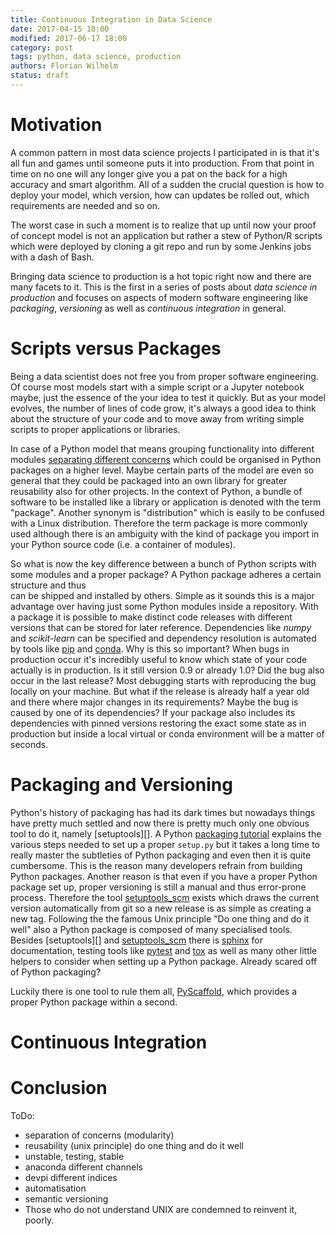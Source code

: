 ```yaml
---
title: Continuous Integration in Data Science
date: 2017-04-15 18:00
modified: 2017-06-17 18:00
category: post
tags: python, data science, production
authors: Florian Wilhelm
status: draft
---
```


# Motivation

A common pattern in most data science projects I participated in is that it's all 
fun and games until someone puts it into production. From that point in time on
no one will any longer give you a pat on the back for a high accuracy and smart
algorithm. All of a sudden the crucial question is how to deploy your model,
which version, how can updates be rolled out, which requirements are needed and so on.

The worst case in such a moment is to realize that up until now your proof of concept
model is not an application but rather a stew of Python/R scripts which were deployed 
by cloning a git repo and run by some Jenkins jobs with a dash of Bash.

Bringing data science to production is a hot topic right now and there are many facets 
to it. This is the first in a series of posts about *data science in production* and
focuses on aspects of modern software engineering like *packaging*, *versioning* as
well as *continuous integration* in general.

# Scripts versus Packages

Being a data scientist does not free you from proper software engineering. Of course
most models start with a simple script or a Jupyter notebook maybe, just the essence
of the your idea to test it quickly. But as your model evolves, the number of lines
of code grow, it's always a good idea to think about the structure of your code and to
move away from writing simple scripts to proper applications or libraries. 

In case of a Python model that means grouping functionality into different modules 
[separating different concerns][] which could be organised in Python packages on a higher
level. Maybe certain parts of the model are even so general that they could be packaged 
into an own library for greater reusability also for other projects. In the context
of Python, a bundle of software to be installed like a library or application is denoted 
with the term "package". Another synonym is "distribution" which is easily to be confused with
a Linux distribution. Therefore the term package is more commonly used although there is an
ambiguity with the kind of package you import in your Python source code (i.e. a container of modules).
 
So what is now the key difference between a bunch of Python scripts with some modules 
and a proper package? A Python package adheres a certain structure and thus  
can be shipped and installed by others. Simple as it sounds this is a major
advantage over having just some Python modules inside a repository. With a package it is possible
to make distinct code releases with different versions that can be stored for later reference. 
Dependencies like *numpy* and *scikit-learn* can be specified and dependency resolution is automated
by tools like [pip][] and [conda][]. Why is this so important? When bugs in production occur 
it's incredibly useful to know which state of your code actually is in production. Is it still
version 0.9 or already 1.0? Did the bug also occur in the last release? Most debugging starts
with reproducing the bug locally on your machine. But what if the release is already half a 
year old and there where major changes in its requirements? Maybe the bug is caused by one of
its dependencies? If your package also includes its dependencies with pinned versions 
restoring the exact some state as in production but inside a local virtual or conda environment 
will be a matter of seconds.


# Packaging and Versioning

Python's history of packaging has had its dark times but nowadays things have pretty much settled 
and now there is pretty much only one obvious tool to do it, namely [setuptools][]. 
A Python [packaging tutorial][] explains the various steps needed to set up a proper ``setup.py``
but it takes a long time to really master the subtleties of Python packaging and even then it
is quite cumbersome. This is the reason many developers refrain from building Python packages.
Another reason is that even if you have a proper Python package set up, proper versioning is
still a manual and thus error-prone process. Therefore the tool [setuptools_scm][] exists which
draws the current version automatically from git so a new release is as simple as creating a new tag.
Following the the famous Unix principle "Do one thing and do it well" also a Python package is
composed of many specialised tools. Besides [setuptools][] and [setuptools_scm][] there 
is [sphinx][] for documentation, testing tools like [pytest][] and [tox][] as well as many other
little helpers to consider when setting up a Python package. Already scared off of Python packaging?

Luckily there is one tool to rule them all, [PyScaffold][], which provides a proper Python 
package within a second.


# Continuous Integration


# Conclusion

ToDo:
- separation of concerns (modularity)
- reusability (unix principle) do one thing and do it well
- unstable, testing, stable
- anaconda different channels
- devpi different indices 
- automatisation
- semantic versioning
- Those who do not understand UNIX are condemned to reinvent it, poorly.


[devpi]: https://doc.devpi.net
[separating different concerns]: https://en.wikipedia.org/wiki/Separation_of_concerns
[pip]: https://pip.pypa.io/
[conda]: https://conda.io/
[packaging tutorial]: https://packaging.python.org/tutorials/distributing-packages/
[setuptools_scm]: https://github.com/pypa/setuptools_scm
[sphinx]: http://www.sphinx-doc.org/
[pytest]: https://docs.pytest.org/
[tox]: https://tox.readthedocs.io/
[PyScaffold]: http://pyscaffold.org/

